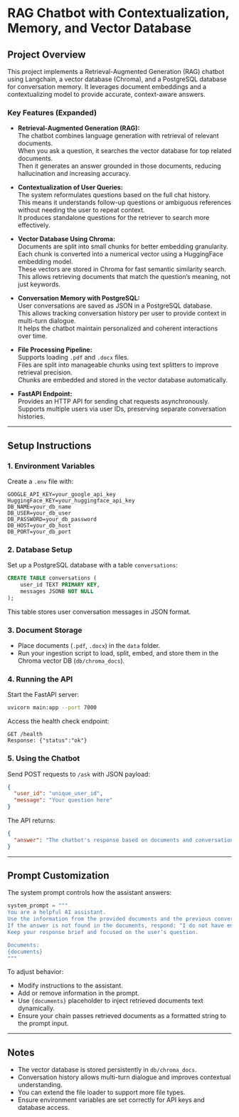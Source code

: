 # RAG Chatbot with Contextualization, Memory, and Vector Database

## Project Overview

This project implements a Retrieval-Augmented Generation (RAG) chatbot using Langchain, a vector database (Chroma), and a PostgreSQL database for conversation memory. It leverages document embeddings and a contextualizing model to provide accurate, context-aware answers.

### Key Features (Expanded)

- **Retrieval-Augmented Generation (RAG):**  
  The chatbot combines language generation with retrieval of relevant documents.  
  When you ask a question, it searches the vector database for top related documents.  
  Then it generates an answer grounded in those documents, reducing hallucination and increasing accuracy.

- **Contextualization of User Queries:**  
  The system reformulates questions based on the full chat history.  
  This means it understands follow-up questions or ambiguous references without needing the user to repeat context.  
  It produces standalone questions for the retriever to search more effectively.

- **Vector Database Using Chroma:**  
  Documents are split into small chunks for better embedding granularity.  
  Each chunk is converted into a numerical vector using a HuggingFace embedding model.  
  These vectors are stored in Chroma for fast semantic similarity search.  
  This allows retrieving documents that match the question’s meaning, not just keywords.

- **Conversation Memory with PostgreSQL:**  
  User conversations are saved as JSON in a PostgreSQL database.  
  This allows tracking conversation history per user to provide context in multi-turn dialogue.  
  It helps the chatbot maintain personalized and coherent interactions over time.

- **File Processing Pipeline:**  
  Supports loading `.pdf` and `.docx` files.  
  Files are split into manageable chunks using text splitters to improve retrieval precision.  
  Chunks are embedded and stored in the vector database automatically.

- **FastAPI Endpoint:**  
  Provides an HTTP API for sending chat requests asynchronously.  
  Supports multiple users via user IDs, preserving separate conversation histories.

---

## Setup Instructions

### 1. Environment Variables

Create a `.env` file with:

```
GOOGLE_API_KEY=your_google_api_key
HuggingFace_KEY=your_huggingface_api_key
DB_NAME=your_db_name
DB_USER=your_db_user
DB_PASSWORD=your_db_password
DB_HOST=your_db_host
DB_PORT=your_db_port
```

### 2. Database Setup

Set up a PostgreSQL database with a table `conversations`:

```sql
CREATE TABLE conversations (
    user_id TEXT PRIMARY KEY,
    messages JSONB NOT NULL
);
```

This table stores user conversation messages in JSON format.

### 3. Document Storage

- Place documents (`.pdf`, `.docx`) in the `data` folder.
- Run your ingestion script to load, split, embed, and store them in the Chroma vector DB (`db/chroma_docs`).

### 4. Running the API

Start the FastAPI server:

```bash
uvicorn main:app --port 7000
```

Access the health check endpoint:

```
GET /health
Response: {"status":"ok"}
```

### 5. Using the Chatbot

Send POST requests to `/ask` with JSON payload:

```json
{
  "user_id": "unique_user_id",
  "message": "Your question here"
}
```

The API returns:

```json
{
  "answer": "The chatbot's response based on documents and conversation context."
}
```

---

## Prompt Customization

The system prompt controls how the assistant answers:

```python
system_prompt = """
You are a helpful AI assistant.  
Use the information from the provided documents and the previous conversation to answer the user’s question clearly and precisely.  
If the answer is not found in the documents, respond: "I do not have enough information to answer that."  
Keep your response brief and focused on the user’s question.

Documents:
{documents}
"""
```

To adjust behavior:

- Modify instructions to the assistant.
- Add or remove information in the prompt.
- Use `{documents}` placeholder to inject retrieved documents text dynamically.
- Ensure your chain passes retrieved documents as a formatted string to the prompt input.

---

## Notes

- The vector database is stored persistently in `db/chroma_docs`.
- Conversation history allows multi-turn dialogue and improves contextual understanding.
- You can extend the file loader to support more file types.
- Ensure environment variables are set correctly for API keys and database access.
